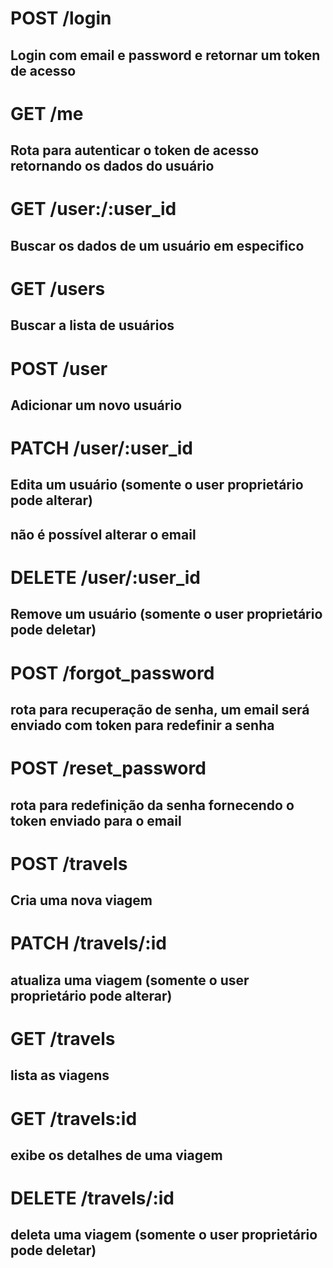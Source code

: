 # POST /login
## Login com email e password e retornar um token de acesso

# GET /me
## Rota para autenticar o token de acesso retornando os dados do usuário

# GET /user:/:user_id
## Buscar os dados de um usuário em especifico

# GET /users
## Buscar a lista de usuários

# POST /user
## Adicionar um novo usuário

# PATCH /user/:user_id
## Edita um usuário (somente o user proprietário pode alterar)
## não é possível alterar o email

# DELETE /user/:user_id
## Remove um usuário (somente o user proprietário pode deletar)

# POST /forgot_password
## rota para recuperação de senha, um email será enviado com token para redefinir a senha

# POST /reset_password
## rota para redefinição da senha fornecendo o token enviado para o email

# POST /travels
## Cria uma nova viagem

# PATCH /travels/:id
## atualiza uma viagem (somente o user proprietário pode alterar)

# GET /travels
## lista as viagens

# GET /travels:id
## exibe os detalhes de uma viagem

# DELETE /travels/:id
## deleta uma viagem (somente o user proprietário pode deletar)